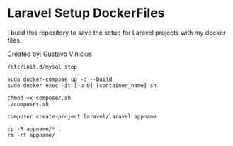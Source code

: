 # Laravel Setup DockerFiles

I build this repository to save the setup for Laravel projects with my docker files.

Created by: Gustavo Vinicius

```
/etc/init.d/mysql stop

sudo docker-compose up -d --build
sudo docker exec -it [-u 0] [container_name] sh

chmod +x composer.sh
./composer.sh

composer create-project laravel/laravel appname

cp -R appname/* .
rm -rf appname/
```